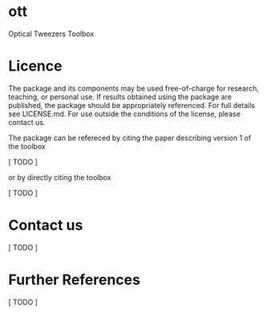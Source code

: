 # ott
Optical Tweezers Toolbox

Licence
=======

The package and its components may be used free-of-charge for research,
teaching, or personal use. If results obtained using the package are
published, the package should be appropriately referenced.
For full details see LICENSE.md.
For use outside the conditions of the license, please contact us.

The package can be refereced by citing the paper describing version
1 of the toolbox

  [ TODO ]

or by directly citing the toolbox

  [ TODO ]

Contact us
==========

  [ TODO ]

Further References
==================

  [ TODO ]

